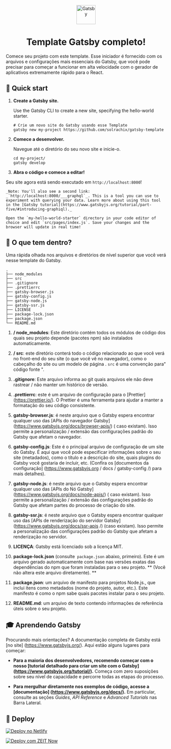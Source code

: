
<p align="center">
  <a href="https://www.gatsbyjs.org">
    <img alt="Gatsby" src="https://www.gatsbyjs.org/monogram.svg" width="60" />
  </a>
</p>
<h1 align="center">
  Template Gatsby completo!
</h1>

Comece seu projeto com este template. Esse iniciador é fornecido com os arquivos e configurações mais essenciais do Gatsby, que você pode precisar para começar a funcionar em alta velocidade com o gerador de aplicativos extremamente rápido para o React.

## 🚀 Quick start

1.  **Create a Gatsby site.**

    Use the Gatsby CLI to create a new site, specifying the hello-world starter.

    ```shell
    # Crie um novo site do Gatsby usando esse Template
    gatsby new my-project https://github.com/solrachix/gatsby-template
    ```

1.  **Comece a desenvolver.**

    Navegue até o diretório do seu novo site e inicie-o.

    ```shell
    cd my-project/
    gatsby develop
    ```

1.  **Abra o código e comece a editar!**

  Seu site agora está sendo executado em `http://localhost:8000`!

    _Note: You'll also see a second link: _`http://localhost:8000/___graphql`_. This is a tool you can use to experiment with querying your data. Learn more about using this tool in the [Gatsby tutorial](https://www.gatsbyjs.org/tutorial/part-five/#introducing-graphiql)._

    Open the `my-hello-world-starter` directory in your code editor of choice and edit `src/pages/index.js`. Save your changes and the browser will update in real time!

## 🧐 O que tem dentro?

Uma rápida olhada nos arquivos e diretórios de nível superior que você verá nesse template do Gatsby.

    .
    ├── node_modules
    ├── src
    ├── .gitignore
    ├── .prettierrc
    ├── gatsby-browser.js
    ├── gatsby-config.js
    ├── gatsby-node.js
    ├── gatsby-ssr.js
    ├── LICENSE
    ├── package-lock.json
    ├── package.json
    └── README.md

1. **/ node_modules**: Este diretório contém todos os módulos de código dos quais seu projeto depende (pacotes npm) são instalados automaticamente.

2. **/ src**: este diretório conterá todo o código relacionado ao que você verá no front-end do seu site (o que você vê no navegador), como o cabeçalho do site ou um modelo de página . `src` é uma convenção para" código fonte ".

3. **.gitignore**: Este arquivo informa ao git quais arquivos ele não deve rastrear / não manter um histórico de versão.

4. **.prettierrc**: este é um arquivo de configuração para o [Prettier] (https://prettier.io/). O Prettier é uma ferramenta para ajudar a manter a formatação do seu código consistente.

5. **gatsby-browser.js**: é neste arquivo que o Gatsby espera encontrar qualquer uso das [APIs do navegador Gatsby] (https://www.gatsbyjs.org/docs/browser-apis/) ( caso existam). Isso permite a personalização / extensão das configurações padrão do Gatsby que afetam o navegador.

6. **gatsby-config.js**: Este é o principal arquivo de configuração de um site do Gatsby. É aqui que você pode especificar informações sobre o seu site (metadados), como o título e a descrição do site, quais plugins do Gatsby você gostaria de incluir, etc. (Confira os [documentos da configuração] (https://www.gatsbyjs.org / docs / gatsby-config /) para mais detalhes).

7. **gatsby-node.js**: é neste arquivo que o Gatsby espera encontrar qualquer uso das [APIs do Nó Gatsby] (https://www.gatsbyjs.org/docs/node-apis/) ( caso existam). Isso permite a personalização / extensão das configurações padrão do Gatsby que afetam partes do processo de criação do site.

8. **gatsby-ssr.js**: é neste arquivo que o Gatsby espera encontrar qualquer uso das [APIs de renderização do servidor Gatsby] (https://www.gatsbyjs.org/docs/ssr-apis /) (caso existam). Isso permite a personalização das configurações padrão do Gatsby que afetam a renderização no servidor.

9. **LICENÇA**: Gatsby está licenciado sob a licença MIT.

10. **package-lock.json** (consulte` package.json` abaixo, primeiro). Este é um arquivo gerado automaticamente com base nas versões exatas das dependências do npm que foram instaladas para o seu projeto. ** (Você não altera este arquivo diretamente). **

11. **package.json**: um arquivo de manifesto para projetos Node.js., que inclui itens como metadados (nome do projeto, autor, etc.). Este manifesto é como o npm sabe quais pacotes instalar para o seu projeto.

12. **README.md**: um arquivo de texto contendo informações de referência úteis sobre o seu projeto.


## 🎓 Aprendendo Gatsby

Procurando mais orientações? A documentação completa de Gatsby está [no site] (https://www.gatsbyjs.org/). Aqui estão alguns lugares para começar:

- **Para a maioria dos desenvolvedores, recomendo começar com o nosso [tutorial detalhado para criar um site com o Gatsby] (https://www.gatsbyjs.org/tutorial/).** Começa com zero suposições sobre seu nível de capacidade e percorre todas as etapas do processo.

- **Para mergulhar diretamente nos exemplos de código, acesse a [documentação] (https://www.gatsbyjs.org/docs/).** Em particular, consulte as seções _Guides_, _API Reference_ e _Advanced Tutorials_ nas Barra Lateral.

## 💫 Deploy

[![Deploy no Netlify](https://www.netlify.com/img/deploy/button.svg)](https://app.netlify.com/start/deploy?repository=https://github.com/solrachix/gatsby-template)

[![Deploy com ZEIT Now](https://zeit.co/button)](https://zeit.co/import/project?template=https://github.com/solrachix/gatsby-template)